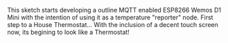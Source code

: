 This sketch starts developing a outline MQTT enabled ESP8266 Wemos D1 Mini
with the intention of using it as a temperature "reporter" node.  First step to
a House Thermostat...
With the inclusion of a decent touch screen now, its begining to look like a Thermostat!
